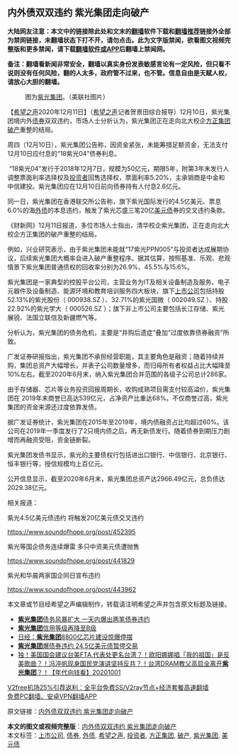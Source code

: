  <h2>内外债双双违约 紫光集团走向破产</h2> <p class="notice"><b>大陆网友注意：本文中的链接除此处和文末的<a href="https://github.com/bannedbook/fanqiang" >翻墙</a>软件下载和<a href="https://github.com/killgcd/justmysocks/blob/master/README.md">翻墙推荐</a>链接外全部为禁网链接，未翻墙状态下打不开，请勿点击。此为文字版禁闻，欲看图文视频完整版和更多禁闻，请下载<a href="https://github.com/bannedbook/fanqiang">翻墙软件或APP</a>后翻墙上禁闻网。</p><p>备注：翻墙看新闻非常安全，翻墙以真实身份发表敏感言论有一定风险，但只看不说则没有任何风险，翻的人太多，政府管不过来，也不管。信息自由是天赋人权，请放心大胆的翻墙。</b></p>  <div class="entry"> <figure><figcaption>图为<a href="https://www.bannedbook.org/bnews/tag/%E7%B4%AB%E5%85%89%E9%9B%86%E5%9B%A2/" class="st_tag internal_tag" rel="tag" title="标签 紫光集团 下的日志">紫光集团</a>。（美联社图片）</figcaption></figure> <p>【<span class='wp_keywordlink_affiliate'><a href="https://www.soundofhope.org" title="希望之声" target="_blank">希望之声</a></span>2020年12月11日】（<a href="https://www.bannedbook.org/bnews/tag/%e5%b8%8c%e6%9c%9b%e4%b9%8b%e5%a3%b0/" class="st_tag internal_tag" rel="tag" title="标签 希望之声 下的日志">希望之声</a>记者贺景田综合报导）12月10日，紫光集团境内外<a href="https://www.bannedbook.org/bnews/tag/%E5%80%BA%E5%88%B8/" class="st_tag internal_tag" rel="tag" title="标签 债券 下的日志">债券</a>双双违约，市场人士分析认为，紫光集团正在走向北大校企<a href="https://www.bannedbook.org/bnews/tag/%e6%96%b9%e6%ad%a3%e9%9b%86%e5%9b%a2/" class="st_tag internal_tag" rel="tag" title="标签 方正集团 下的日志">方正集团</a><a href="https://www.bannedbook.org/bnews/tag/%e7%a0%b4%e4%ba%a7/" class="st_tag internal_tag" rel="tag" title="标签 破产 下的日志">破产</a>重整的结局。</p> <p>周四（12月10日），紫光集团公告称，因资金紧张，未能筹措足额资金，无法支付12月10日应付息的“18紫光04”债券利息。</p> <p> “18紫光04”发行于2018年12月7日，规模为50亿元，期限5年，附第3年末发行人调整票面利率选择权及<a href="https://www.bannedbook.org/bnews/tag/%e6%8a%95%e8%b5%84%e8%80%85/" class="st_tag internal_tag" rel="tag" title="标签 投资者 下的日志">投资者</a>回售选择权，票面利率5.20%，主承销商是中金和中信建投。紫光集团应在12月10日前向债券持有人付息2.6亿元。</p> <p>同一日，紫光集团在香港联交所公告称，旗下紫光国际发行的4.5亿美元、票息6.0%的海<a href="https://www.bannedbook.org/bnews/tag/%E5%A4%96%E5%80%BA/" class="st_tag internal_tag" rel="tag" title="标签 外债 下的日志">外债</a>的本息违约，触发了紫光芯盛三笔20亿<a href="https://www.bannedbook.org/bnews/tag/%E7%BE%8E%E5%85%83%E5%80%BA/" class="st_tag internal_tag" rel="tag" title="标签 美元债 下的日志">美元债</a>券的交叉违约条款。</p> <p>《财新网》12月11日报道，多位市场人士指出，清华校企紫光集团，正在走向北大校企方正集团的破产重整的结局。</p>  <p>例如，兴业研究表示，由于紫光集团未能就“17紫光PPN005”与投资者达成展期协议，后续紫光集团大概率会进入破产重整程序。据其估算，按照基准、乐观、悲观情景下紫光集团普通债权的回收率分别为26.9%、45.5%与15.6%。</p> <p>紫光集团是一家典型的控股平台公司，主营业务为IT及相关设备制造及服务、电子元器件及设备制造、能源环境和教育培训服务四大板块，旗下<a href="https://www.bannedbook.org/bnews/tag/%e4%b8%8a%e5%b8%82%e5%85%ac%e5%8f%b8/" class="st_tag internal_tag" rel="tag" title="标签 上市公司 下的日志">上市公司</a>包括持股52.13%的紫光股份（ 000938.SZ ）、32.71%的紫光国微（ 002049.SZ ）、持股22.92%的紫光学大（ 000526.SZ ）；旗下非上市公司主要包括长江存储、紫光展锐、法国立联信及新疆燃气等。</p> <p>分析认为，紫光集团的债务危机，主要是“并购后遗症”叠加“过度依靠债券融资”所致。</p> <p>广发证券研报指出，紫光集团不承担经营职能，其主要角色是融资；随着持续并购，集团总资产大幅增长，并表子公司数量增多，而归母所有者权益占比大幅降至10%左右。截至2020年6月末，纳入紫光集团合并范围的各级子公司总计286家。</p> <p>由于存储器、芯片等业务投资回报周期长，收购成熟项目需支付较高溢价，紫光集团在 2019年末商誉已高达539亿元，占净资产比重达68%。不仅商誉过高，紫光集团的资金来源还过度依靠发债。</p>  <p>据广发证券统计，紫光集团在2015年至2019年，境内债融资占比均超过60%。该公司在2019年一季度发行了2只境内债之后，再无新债发行。随着债券到期压力剧增而再融资受阻，资金链断裂。</p> <p>紫光集团发债书显示，紫光的主要债权行包括进出口银行、中信银行、北京银行、恒丰银行等，授信规模均上百亿元。</p> <p>公开信息显示，截至2020年6月末，紫光集团总资产达2966.49亿元，总负债达2029.38亿元。</p> <p>相关报道：</p> <p>紫光4.5亿美元债违约 将触发20亿美元债交叉违约</p>  <p><a href="https://www.soundofhope.org/post/452395">https://www.soundofhope.org/post/452395</a></p> <p>紫光等国企债务连续爆雷 多只中资美元债遭抛售</p> <p><a href="https://www.soundofhope.org/post/441829">https://www.soundofhope.org/post/441829</a></p> <p>紫光和华晨两家国企同日宣布违约</p> <p><a href="https://www.soundofhope.org/post/443962">https://www.soundofhope.org/post/443962</a></p>  <p>本文章或节目经希望之声编辑制作，转载请注明希望之声并包含原文标题及链接。</p> <ul class='op-related-articles' title='相关阅读'> <li><a href='https://www.bannedbook.org/bnews/finance/20201211/1445556.html' target='_blank'><b>紫光集团</b>债务风暴扩大 一天内爆出两笔债券违约</a></li> <li><a href='https://www.bannedbook.org/bnews/baitai/20201209/1444832.html' target='_blank'><b>紫光集团</b>信用等级再降至B级</a></li> <li><a href='https://www.bannedbook.org/bnews/taiwannews/20201202/1440594.html' target='_blank'>日经：<b>紫光集团</b>8800亿芯片建设惊爆停摆</a></li> <li><a href='https://www.bannedbook.org/bnews/taiwannews/20201119/1433496.html' target='_blank'><b>紫光集团</b>爆债券违约 24.5亿美元债暂停交易</a></li> <li><a href='https://www.bannedbook.org/bnews/taiwannews/20201001/1406524.html' target='_blank'>独！美国国会建议台美FTA.代表处更名台湾？！欧阳娜娜唱「我的祖国」是反美歌曲？！冯淬帆现身国民党演讲坚持反共？！台湾DRAM教父高启全离开<b>紫光集团</b>？！【年代向钱看】20201001</a></li> </ul> <p class="texttj"> <a href="https://github.com/bannedbook/fanqiang/wiki/V2ray%E6%9C%BA%E5%9C%BA" target="_blank">V2free机场25%引荐返利：全平台免费SS/V2ray节点+经济套餐高速翻墙</a><br/> <a href="https://github.com/bannedbook/fanqiang/wiki/%E7%A6%81%E9%97%BB%E7%BD%91%E5%AE%89%E5%8D%93%E7%BF%BB%E5%A2%99%E6%96%B0%E9%97%BBAPP" target="_blank">免费PC翻墙、安卓VPN翻墙APP</a></p><p>原文链接：<a class="src_link"  href="https://www.soundofhope.org/post/452716" target="_blank">内外债双双违约 紫光集团走向破产</a></p><a name='sharetosocial'></a>       <div><b>本文的图文或视频完整版</b>：<a href='https://www.bannedbook.org/bnews/comments/20201212/1446095.html'>内外债双双违约 紫光集团走向破产</a></div>  </div><!--END ENTRY--> <div class="postfooter"> <div>本文标签：<a href="https://www.bannedbook.org/bnews/tag/%e4%b8%8a%e5%b8%82%e5%85%ac%e5%8f%b8/" rel="tag">上市公司</a>, <a href="https://www.bannedbook.org/bnews/tag/%E5%80%BA%E5%88%B8/" rel="tag">债券</a>, <a href="https://www.bannedbook.org/bnews/tag/%E5%A4%96%E5%80%BA/" rel="tag">外债</a>, <a href="https://www.bannedbook.org/bnews/tag/%e5%b8%8c%e6%9c%9b%e4%b9%8b%e5%a3%b0/" rel="tag">希望之声</a>, <a href="https://www.bannedbook.org/bnews/tag/%e6%8a%95%e8%b5%84%e8%80%85/" rel="tag">投资者</a>, <a href="https://www.bannedbook.org/bnews/tag/%e6%96%b9%e6%ad%a3%e9%9b%86%e5%9b%a2/" rel="tag">方正集团</a>, <a href="https://www.bannedbook.org/bnews/tag/%e7%a0%b4%e4%ba%a7/" rel="tag">破产</a>, <a href="https://www.bannedbook.org/bnews/tag/%E7%B4%AB%E5%85%89%E9%9B%86%E5%9B%A2/" rel="tag">紫光集团</a>, <a href="https://www.bannedbook.org/bnews/tag/%E7%BE%8E%E5%85%83%E5%80%BA/" rel="tag">美元债</a></div>  </div><!--END POSTFOOTER--> 